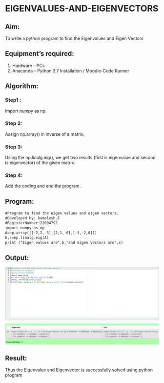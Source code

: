 # EIGENVALUES-AND-EIGENVECTORS
## Aim:
To write a python program to find the Eigenvalues and Eigen Vectors
## Equipment’s required:
1. 	Hardware – PCs
2. 	Anaconda – Python 3.7 Installation / Moodle-Code Runner
## Algorithm:
### Step1 : 
Import numpy as np.
### Step 2: 
Assign np.array() in inverse of a matrix.
### Step 3: 
Using the np.linalg.eig(),  we get two results (first is eigenvalue and second is eigenvector) of the given matrix.
### Step 4: 
Add the coding and end the program.

## Program:
```
#Program to find the eigen values and eigen vectors.
#Developed by: kamalesh.E
#RegisterNumber:22004792
import numpy as np
A=np.array([[-2,2,-3],[2,1,-6],[-1,-2,0]])
b,c=np.linalg.eig(A)
print ("Eigen values are",b,"and Eigen Vectors are",c)
```
## Output:
![](y.png)

## Result:
Thus the Eigenvalue and Eigenvector is successfully solved using python program
